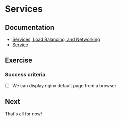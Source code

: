 # Services

## Documentation

- [Services, Load Balancing, and Networking](https://kubernetes.io/docs/concepts/services-networking/)
- [Service](https://kubernetes.io/docs/concepts/services-networking/service/)

## Exercise

### Success criteria

- [ ] We can display nginx default page from a browser

## Next

That's all for now!
